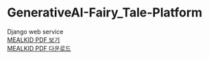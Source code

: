 # GenerativeAI-Fairy_Tale-Platform
Django web service 
<br>[MEALKID PDF 보기](https://github.com/sichu1547/GenerativeAI-Fairy_Tale-Platform/blob/main/mysite/MEALKID.pdf)
<br>[MEALKID PDF 다운로드](https://github.com/sichu1547/GenerativeAI-Fairy_Tale-Platform/raw/main/mysite/MEALKID.pdf)
